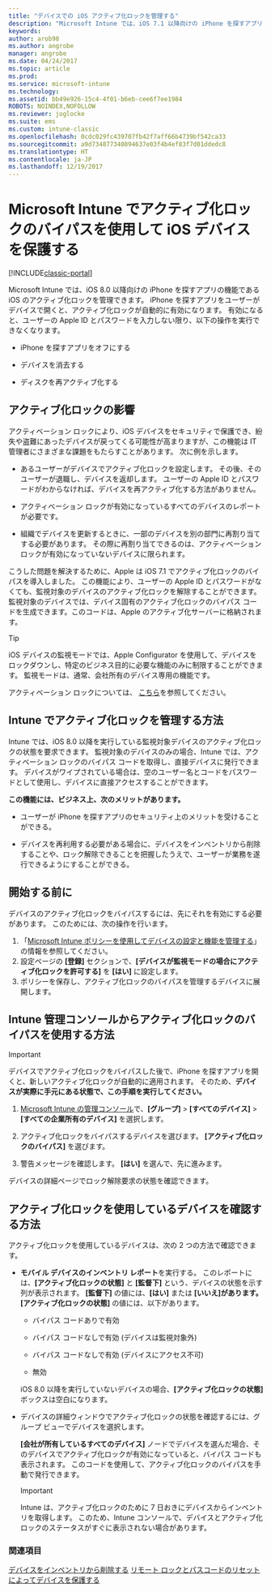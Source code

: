 ```yaml
---
title: "デバイスでの iOS アクティブ化ロックを管理する"
description: "Microsoft Intune では、iOS 7.1 以降向けの iPhone を探すアプリの機能である iOS のアクティブ化ロックを管理できます。"
keywords: 
author: arob98
ms.author: angrobe
manager: angrobe
ms.date: 04/24/2017
ms.topic: article
ms.prod: 
ms.service: microsoft-intune
ms.technology: 
ms.assetid: bb49e926-15c4-4f01-b6eb-cee6f7ee1984
ROBOTS: NOINDEX,NOFOLLOW
ms.reviewer: joglocke
ms.suite: ems
ms.custom: intune-classic
ms.openlocfilehash: 0cdc029fc439707fb42f7aff66b4739bf542ca33
ms.sourcegitcommit: a9d734877340894637e03f4b4ef83f7d01ddedc8
ms.translationtype: HT
ms.contentlocale: ja-JP
ms.lasthandoff: 12/19/2017
---
```

# <a name="help-protect-ios-devices-with-activation-lock-bypass-for-microsoft-intune"></a>Microsoft Intune でアクティブ化ロックのバイパスを使用して iOS デバイスを保護する

[!INCLUDE[classic-portal](../includes/classic-portal.md)]

Microsoft Intune では、iOS 8.0 以降向けの iPhone を探すアプリの機能である iOS のアクティブ化ロックを管理できます。 iPhone を探すアプリをユーザーがデバイスで開くと、アクティブ化ロックが自動的に有効になります。 有効になると、ユーザーの Apple ID とパスワードを入力しない限り、以下の操作を実行できなくなります。 

-   iPhone を探すアプリをオフにする

-   デバイスを消去する

-   ディスクを再アクティブ化する

## <a name="how-activation-lock-affects-you"></a>アクティブ化ロックの影響
アクティベーション ロックにより、iOS デバイスをセキュリティで保護でき、紛失や盗難にあったデバイスが戻ってくる可能性が高まりますが、この機能は IT 管理者にさまざまな課題をもたらすことがあります。 次に例を示します。

-   あるユーザーがデバイスでアクティブ化ロックを設定します。 その後、そのユーザーが退職し、デバイスを返却します。 ユーザーの Apple ID とパスワードがわからなければ、デバイスを再アクティブ化する方法がありません。

-   アクティベーション ロックが有効になっているすべてのデバイスのレポートが必要です。

-   組織でデバイスを更新するときに、一部のデバイスを別の部門に再割り当てする必要があります。 その際に再割り当てできるのは、アクティベーション ロックが有効になっていないデバイスに限られます。

こうした問題を解決するために、Apple は iOS 7.1 でアクティブ化ロックのバイパスを導入しました。 この機能により、ユーザーの Apple ID とパスワードがなくても、監視対象のデバイスのアクティブ化ロックを解除することができます。 監視対象のデバイスでは、デバイス固有のアクティブ化ロックのバイパス コードを生成できます。このコードは、Apple のアクティブ化サーバーに格納されます。

> [!TIP]
> iOS デバイスの監視モードでは、Apple Configurator を使用して、デバイスをロックダウンし、特定のビジネス目的に必要な機能のみに制限することができます。 監視モードは、通常、会社所有のデバイス専用の機能です。

アクティベーション ロックについては、 [こちら](https://support.apple.com/en-us/HT201365)を参照してください。

## <a name="how-intune-helps-you-manage-activation-lock"></a>Intune でアクティブ化ロックを管理する方法
Intune では、iOS 8.0 以降を実行している監視対象デバイスのアクティブ化ロックの状態を要求できます。 監視対象のデバイスのみの場合、Intune では、アクティベーション ロックのバイパス コードを取得し、直接デバイスに発行できます。 デバイスがワイプされている場合は、空のユーザー名とコードをパスワードとして使用し、デバイスに直接アクセスすることができます。

**この機能には、ビジネス上、次のメリットがあります。**

-   ユーザーが iPhone を探すアプリのセキュリティ上のメリットを受けることができる。

-   デバイスを再利用する必要がある場合に、デバイスをインベントリから削除することや、ロック解除できることを把握したうえで、ユーザーが業務を遂行できるようにすることができる。

## <a name="before-you-start"></a>開始する前に

デバイスのアクティブ化ロックをバイパスするには、先にそれを有効にする必要があります。 このためには、次の操作を行います。

1. 「[Microsoft Intune ポリシーを使用してデバイスの設定と機能を管理する](/intune-classic/deploy-use/ios-policy-settings-in-microsoft-intune)」の情報を参照してください。
2. 設定ページの **[登録]** セクションで、**[デバイスが監視モードの場合にアクティブ化ロックを許可する]** を **[はい]** に設定します。
3. ポリシーを保存し、アクティブ化ロックのバイパスを管理するデバイスに展開します。

## <a name="how-to-use-activation-lock-bypass-from-the-intune-admin-console"></a>Intune 管理コンソールからアクティブ化ロックのバイパスを使用する方法
> [!IMPORTANT]
> デバイスでアクティブ化ロックをバイパスした後で、iPhone を探すアプリを開くと、新しいアクティブ化ロックが自動的に適用されます。 そのため、**デバイスが実際に手元にある状態で、この手順を実行してください。**

1.  [Microsoft Intune の管理コンソール](https://manage.microsoft.com)で、**[グループ]** &gt; **[すべてのデバイス]** &gt; **[すべての企業所有のデバイス]** を選択します。

2.  アクティブ化ロックをバイパスするデバイスを選びます。 **[アクティブ化ロックのバイパス]** を選びます。

3.  警告メッセージを確認します。 **[はい]** を選んで、先に進みます。

デバイスの詳細ページでロック解除要求の状態を確認できます。

## <a name="how-to-see-which-devices-are-using-activation-lock"></a>アクティブ化ロックを使用しているデバイスを確認する方法
アクティブ化ロックを使用しているデバイスは、次の 2 つの方法で確認できます。

-   **モバイル デバイスのインベントリ レポート**を実行する。 このレポートには、**[アクティブ化ロックの状態]** と **[監督下]** という、デバイスの状態を示す列が表示されます。 **[監督下]** の値には、**[はい]** または **[いいえ]**があります。**[アクティブ化ロックの状態]** の値には、以下があります。

    -   バイパス コードありで有効

    -   バイパス コードなしで有効 (デバイスは監視対象外)

    -   バイパス コードなしで有効 (デバイスにアクセス不可)

    -   無効

    iOS 8.0 以降を実行していないデバイスの場合、**[アクティブ化ロックの状態]** ボックスは空白になります。

-   デバイスの詳細ウィンドウでアクティブ化ロックの状態を確認するには、グループ ビューでデバイスを選択します。

    **[会社が所有しているすべてのデバイス]** ノードでデバイスを選んだ場合、そのデバイスでアクティブ化ロックが有効になっていると、バイパス コードも表示されます。 このコードを使用して、アクティブ化ロックのバイパスを手動で発行できます。

    > [!IMPORTANT]
    >Intune は、アクティブ化ロックのために 7 日おきにデバイスからインベントリを取得します。 このため、Intune コンソールで、デバイスとアクティブ化ロックのステータスがすぐに表示されない場合があります。


### <a name="see-also"></a>関連項目
[デバイスをインベントリから削除する](retire-devices-from-microsoft-intune-management.md)
[リモート ロックとパスコードのリセットによってデバイスを保護する](use-remote-lock-and-passcode-reset-in-microsoft-intune.md)

